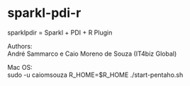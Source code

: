 # sparkl-pdi-r
sparklpdir = Sparkl + PDI + R Plugin

Authors:<br>
André Sammarco e Caio Moreno de Souza (IT4biz Global)<br>

Mac OS:<br>
sudo -u caiomsouza R_HOME=$R_HOME ./start-pentaho.sh<br>



